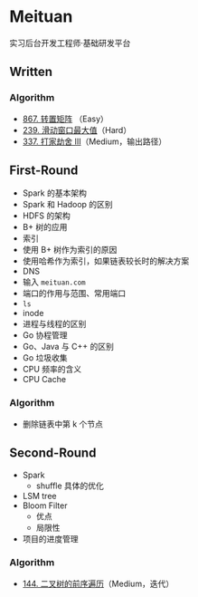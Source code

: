 # Meituan

实习后台开发工程师·基础研发平台

## Written

### Algorithm

- [867. 转置矩阵](https://leetcode-cn.com/problems/transpose-matrix/) （Easy）
- [239. 滑动窗口最大值](https://leetcode-cn.com/problems/sliding-window-maximum/)（Hard）
- [337. 打家劫舍 III](https://leetcode-cn.com/problems/house-robber-iii/)（Medium，输出路径）

## First-Round

- Spark 的基本架构
- Spark 和 Hadoop 的区别
- HDFS 的架构
- B+ 树的应用
- 索引
- 使用 B+ 树作为索引的原因
- 使用哈希作为索引，如果链表较长时的解决方案
- DNS
- 输入 `meituan.com`
- 端口的作用与范围、常用端口
- `ls`
- inode
- 进程与线程的区别
- Go 协程管理
- Go、Java 与 C++ 的区别
- Go 垃圾收集
- CPU 频率的含义
- CPU Cache

### Algorithm

- 删除链表中第 k 个节点

## Second-Round

- Spark
  - shuffle 具体的优化
- LSM tree
- Bloom Filter
  - 优点
  - 局限性
- 项目的进度管理

### Algorithm

- [144. 二叉树的前序遍历](https://leetcode-cn.com/problems/binary-tree-preorder-traversal/)（Medium，迭代）
